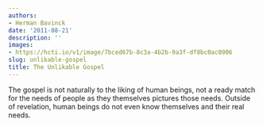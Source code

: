 ```yaml
---
authors:
- Herman Bavinck
date: '2011-08-21'
description: ''
images:
- https://hcti.io/v1/image/7bced67b-8c3a-4b2b-9a3f-df8bc0ac0906
slug: unlikable-gospel
title: The Unlikable Gospel
---
```


The gospel is not naturally to the liking of human beings, not a ready match for the needs of people as they themselves pictures those needs. Outside of revelation, human beings do not even know themselves and their real needs.